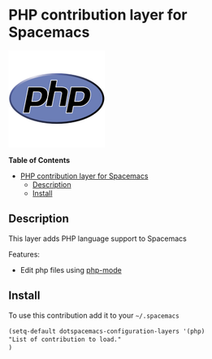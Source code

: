  # PHP contribution layer for Spacemacs
 
![logo](img/php.png)
<!-- markdown-toc start - Don't edit this section. Run M-x markdown-toc/generate-toc again -->
**Table of Contents**

- [PHP contribution layer for Spacemacs](#php-contribution-layer-for-spacemacs)
    - [Description](#description)
    - [Install](#install)

<!-- markdown-toc end -->

## Description
This layer adds PHP language support to Spacemacs

Features:
- Edit php files using [php-mode][]

## Install

To use this contribution add it to your `~/.spacemacs`

```elisp
(setq-default dotspacemacs-configuration-layers '(php)
"List of contribution to load."
)
```
[php-mode]: https://github.com/ejmr/php-mode 
